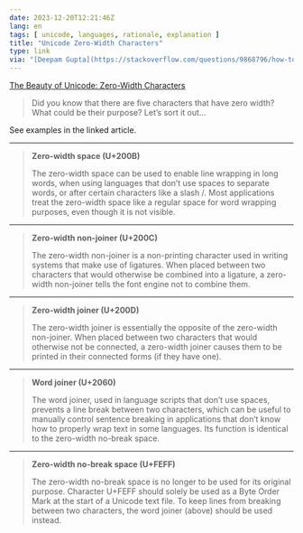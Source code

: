 ```yaml
---
date: 2023-12-20T12:21:46Z
lang: en
tags: [ unicode, languages, rationale, explanation ]
title: "Unicode Zero-Width Characters"
type: link
via: "[Deepam Gupta](https://stackoverflow.com/questions/9868796/how-to-display-hidden-characters-by-default-zero-width-space-ie-8203/9872584#comment119483329_9868796)"
---
```


[The Beauty of Unicode: Zero-Width Characters](https://ptiglobal.com/the-beauty-of-unicode-zero-width-characters/)

> Did you know that there are five characters that have zero width? What could be their purpose? Let’s sort it out…

See examples in the linked article.

---

> **Zero-width space (U+200B)**
>
> The zero-width space can be used to enable line wrapping in long words, when using languages that don’t use spaces to separate words, or after certain characters like a slash /. Most applications treat the zero-width space like a regular space for word wrapping purposes, even though it is not visible.

---

> **Zero-width non-joiner (U+200C)**
>
> The zero-width non-joiner is a non-printing character used in writing systems that make use of ligatures. When placed between two characters that would otherwise be combined into a ligature, a zero-width non-joiner tells the font engine not to combine them.

---

> **Zero-width joiner (U+200D)**
>
> The zero-width joiner is essentially the opposite of the zero-width non-joiner. When placed between two characters that would otherwise not be connected, a zero-width joiner causes them to be printed in their connected forms (if they have one).

---


> **Word joiner (U+2060)**
>
> The word joiner, used in language scripts that don’t use spaces, prevents a line break between two characters, which can be useful to manually control sentence breaking in applications that don’t know how to properly wrap text in some languages. Its function is identical to the zero-width no-break space.

---

> **Zero-width no-break space (U+FEFF)**
>
> The zero-width no-break space is no longer to be used for its original purpose. Character U+FEFF should solely be used as a Byte Order Mark at the start of a Unicode text file. To keep lines from breaking between two characters, the word joiner (above) should be used instead.
